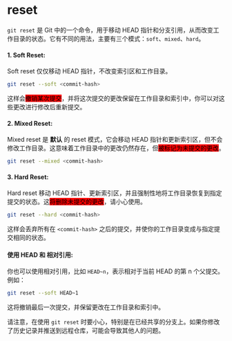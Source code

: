 # reset

`git reset` 是 Git 中的一个命令，用于移动 HEAD 指针和分支引用，从而改变工作目录的状态。它有不同的用法，主要有三个模式：`soft`、`mixed`、`hard`。

#### 1. Soft Reset:

Soft reset 仅仅移动 HEAD 指针，不改变索引区和工作目录。

```bash
git reset --soft <commit-hash>
```

这样会<mark style="background-color:red;">撤销某次提交</mark>，并将这次提交的更改保留在工作目录和索引中，你可以对这些更改进行修改后重新提交。

#### 2. Mixed Reset:

Mixed reset 是 **默认** 的 reset 模式，它会移动 HEAD 指针和更新索引区，但不会修改工作目录。这意味着工作目录中的更改仍然存在，但<mark style="background-color:red;">被标记为未提交的更改</mark>。

```bash
git reset --mixed <commit-hash>
```

#### 3. Hard Reset:

Hard reset 移动 HEAD 指针、更新索引区，并且强制性地将工作目录恢复到指定提交的状态。这<mark style="background-color:red;">将删除未提交的更改</mark>，请小心使用。

```bash
git reset --hard <commit-hash>
```

这样会丢弃所有在 `<commit-hash>` 之后的提交，并使你的工作目录变成与指定提交相同的状态。

#### 使用 HEAD 和 相对引用:

你也可以使用相对引用，比如 `HEAD~n`，表示相对于当前 HEAD 的第 n 个父提交。例如：

```bash
git reset --soft HEAD~1
```

这将撤销最后一次提交，并保留更改在工作目录和索引中。

请注意，在使用 `git reset` 时要小心，特别是在已经共享的分支上。如果你修改了历史记录并推送到远程仓库，可能会导致其他人的问题。
